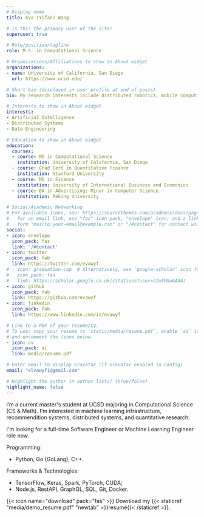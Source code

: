 ```yaml
---
# Display name
title: Eva (Yifan) Wang

# Is this the primary user of the site?
superuser: true

# Role/position/tagline
role: M.S. in Computational Science

# Organizations/Affiliations to show in About widget
organizations:
- name: University of California, San Diego
  url: https://www.ucsd.edu/

# Short bio (displayed in user profile at end of posts)
bio: My research interests include distributed robotics, mobile computing and programmable matter.

# Interests to show in About widget
interests:
- Artificial Intelligence
- Distributed Systems
- Data Engineering

# Education to show in About widget
education:
  courses:
  - course: MS in Computational Science
    institution: University of California, San Diego
  - course: Grad Cert in Quantitative Finance
    institution: Stanford University
  - course: MS in Finance
    institution: University of International Business and Ecomonics
  - course: BA in Advertising; Minor in Computer Science
    institution: Peking University

# Social/Academic Networking
# For available icons, see: https://sourcethemes.com/academic/docs/page-builder/#icons
#   For an email link, use "fas" icon pack, "envelope" icon, and a link in the
#   form "mailto:your-email@example.com" or "/#contact" for contact widget.
social:
- icon: envelope
  icon_pack: fas
  link: '/#contact'
- icon: twitter
  icon_pack: fab
  link: https://twitter.com/evawyf
# - icon: graduation-cap  # Alternatively, use `google-scholar` icon from `ai` icon pack
#   icon_pack: fas
#   link: https://scholar.google.co.uk/citations?user=sIwtMXoAAAAJ
- icon: github
  icon_pack: fab
  link: https://github.com/evawyf
- icon: linkedin
  icon_pack: fab
  link: https://www.linkedin.com/in/evawyf

# Link to a PDF of your resume/CV.
# To use: copy your resume to `static/media/resume.pdf`, enable `ai` icons in `params.toml`, 
# and uncomment the lines below.
- icon: cv
  icon_pack: ai
  link: media/resume.pdf

# Enter email to display Gravatar (if Gravatar enabled in Config)
email: "elvawyf1@gmail.com"

# Highlight the author in author lists? (true/false)
highlight_name: false
---
```


I’m a current master's student at UCSD majoring in Computational Science (CS & Math). I'm interested in machine learning infrastructure, recommendition systems, distributed systems, and quantitative research.

I'm looking for a full-time Software Engineer or Machine Learning Engineer role now.

Programming:
- Python, Go (GoLang), C++.

Frameworks & Technologies:
- TensorFlow, Keras, Spark, PyTorch, CUDA;
- Node.js, RestAPI, GraphQL, SQL, Git, Docker.

{{< icon name="download" pack="fas" >}} Download my {{< staticref "media/demo_resume.pdf" "newtab" >}}resumé{{< /staticref >}}.
